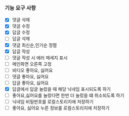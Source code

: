 ### 기능 요구 사항

- [x] 댓글 삭제
- [x] 댓글 수정
- [x] 답글 수정
- [ ] 답글 삭제
- [x] 댓글 최신순,인기순 정렬
- [x] 답글 작성
- [ ] 댓글 작성 시 에러 메세지 표시
- [ ] 메인화면 오른쪽 고정
- [ ] 비디오 좋아요, 싫어요
- [ ] 댓글 좋아요, 싫어요
- [ ] 답글 좋아요, 싫어요
- [x] 답글에서 답글 눌렀을 때 해당 닉네임 표시되도록 하기
- [ ] 좋아요,싫어요를 눌렀다면 한번 더 눌렀을 떄 취소되도록 하기
- [ ] 닉네임 비밀번호를 로컬스토리지에 저장하기
- [ ] 좋아요, 싫어요 누른 정보를 로컬스토리지에 저장하기
